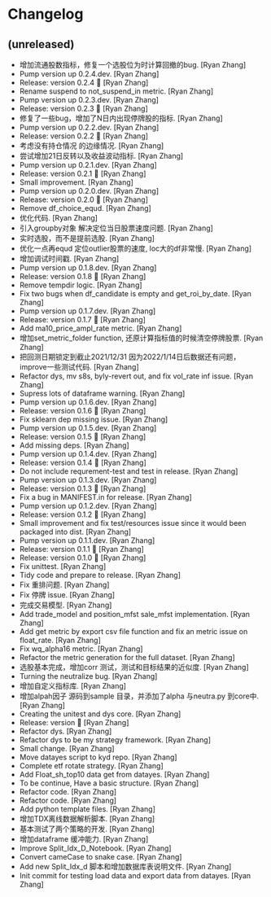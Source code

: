 Changelog
=========


(unreleased)
------------
- 增加流通股数指标，修复一个选股位为时计算回撤的bug. [Ryan Zhang]
- Pump version up 0.2.4.dev. [Ryan Zhang]
- Release: version 0.2.4 🚀 [Ryan Zhang]
- Rename suspend to not_suspend_in metric. [Ryan Zhang]
- Pump version up 0.2.3.dev. [Ryan Zhang]
- Release: version 0.2.3 🚀 [Ryan Zhang]
- 修复了一些bug，增加了N日内出现停牌股的指标. [Ryan Zhang]
- Pump version up 0.2.2.dev. [Ryan Zhang]
- Release: version 0.2.2 🚀 [Ryan Zhang]
- 考虑没有持仓情况 的边缘情况. [Ryan Zhang]
- 尝试增加21日反转以及收益波动指标. [Ryan Zhang]
- Pump version up 0.2.1.dev. [Ryan Zhang]
- Release: version 0.2.1 🚀 [Ryan Zhang]
- Small improvement. [Ryan Zhang]
- Pump version up 0.2.0.dev. [Ryan Zhang]
- Release: version 0.2.0 🚀 [Ryan Zhang]
- Remove df_choice_equd. [Ryan Zhang]
- 优化代码. [Ryan Zhang]
- 引入groupby对象 解决定位当日股票速度问题. [Ryan Zhang]
- 实时选股，而不是提前选股. [Ryan Zhang]
- 优化一点再equd 定位outlier股票的速度, loc大的df非常慢. [Ryan Zhang]
- 增加调试时间戳. [Ryan Zhang]
- Pump version up 0.1.8.dev. [Ryan Zhang]
- Release: version 0.1.8 🚀 [Ryan Zhang]
- Remove tempdir logic. [Ryan Zhang]
- Fix two bugs when df_candidate is empty and get_roi_by_date. [Ryan
  Zhang]
- Pump version up 0.1.7.dev. [Ryan Zhang]
- Release: version 0.1.7 🚀 [Ryan Zhang]
- Add ma10_price_ampl_rate metric. [Ryan Zhang]
- 增加set_metric_folder function, 还原计算指标值的时候清空停牌股票. [Ryan Zhang]
- 把回测日期锁定到截止2021/12/31 因为2022/1/14日后数据还有问题，improve一些测试代码. [Ryan Zhang]
- Refactor dys, mv s8s, byly-revert out, and fix vol_rate inf issue.
  [Ryan Zhang]
- Supress lots of dataframe warning. [Ryan Zhang]
- Pump version up 0.1.6.dev. [Ryan Zhang]
- Release: version 0.1.6 🚀 [Ryan Zhang]
- Fix sklearn dep missing issue. [Ryan Zhang]
- Pump version up 0.1.5.dev. [Ryan Zhang]
- Release: version 0.1.5 🚀 [Ryan Zhang]
- Add missing deps. [Ryan Zhang]
- Pump version up 0.1.4.dev. [Ryan Zhang]
- Release: version 0.1.4 🚀 [Ryan Zhang]
- Do not include requrement-test and test in release. [Ryan Zhang]
- Pump version up 0.1.3.dev. [Ryan Zhang]
- Release: version 0.1.3 🚀 [Ryan Zhang]
- Fix a bug in MANIFEST.in for release. [Ryan Zhang]
- Pump version up 0.1.2.dev. [Ryan Zhang]
- Release: version 0.1.2 🚀 [Ryan Zhang]
- Small improvement and fix test/resources issue since it would been
  packaged into dist. [Ryan Zhang]
- Pump version up 0.1.1.dev. [Ryan Zhang]
- Release: version 0.1.1 🚀 [Ryan Zhang]
- Release: version 0.1.0 🚀 [Ryan Zhang]
- Fix unittest. [Ryan Zhang]
- Tidy code and prepare to release. [Ryan Zhang]
- Fix 重排问题. [Ryan Zhang]
- Fix 停牌 issue. [Ryan Zhang]
- 完成交易模型. [Ryan Zhang]
- Add trade_model and position_mfst sale_mfst implementation. [Ryan
  Zhang]
- Add get metric by export csv file function and fix an metric issue on
  float_rate. [Ryan Zhang]
- Fix wq_alpha16 metric. [Ryan Zhang]
- Refactor the metric generation for the full dataset. [Ryan Zhang]
- 选股基本完成，增加corr 测试，测试和目标结果的近似度. [Ryan Zhang]
- Turning the neutralize bug. [Ryan Zhang]
- 增加自定义指标库. [Ryan Zhang]
- 增加alpah因子 源码到sample 目录，并添加了alpha 与neutra.py 到core中. [Ryan Zhang]
- Creating the unitest and dys core. [Ryan Zhang]
- Release: version  🚀 [Ryan Zhang]
- Refactor dys. [Ryan Zhang]
- Refactor dys to be my strategy framework. [Ryan Zhang]
- Small change. [Ryan Zhang]
- Move datayes script to kyd repo. [Ryan Zhang]
- Complete etf rotate strategy. [Ryan Zhang]
- Add Float_sh_top10 data get from datayes. [Ryan Zhang]
- To be continue, Have a basic structure. [Ryan Zhang]
- Refactor code. [Ryan Zhang]
- Refactor code. [Ryan Zhang]
- Add python template files. [Ryan Zhang]
- 增加TDX离线数据解析脚本. [Ryan Zhang]
- 基本测试了两个策略的开发. [Ryan Zhang]
- 增加dataframe 缓冲能力. [Ryan Zhang]
- Improve Split_Idx_D_Notebook. [Ryan Zhang]
- Convert cameCase to snake case. [Ryan Zhang]
- Add new Split_Idx_d 脚本和增加数据库表说明文件. [Ryan Zhang]
- Init commit for testing load data and export data from datayes. [Ryan
  Zhang]


